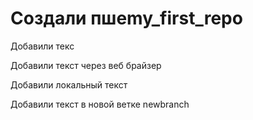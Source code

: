 ﻿# Создали пшеmy_first_repo

Добавили текс

Добавили текст через веб брайзер

Добавили локальный текст

Добавили текст в новой ветке newbranch


